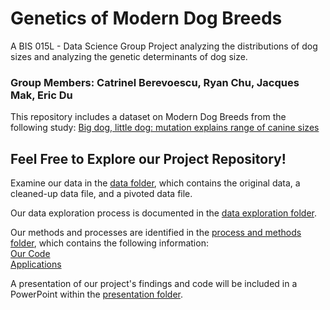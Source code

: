 # Genetics of Modern Dog Breeds    

A BIS 015L - Data Science Group Project analyzing the distributions of dog sizes and analyzing the genetic determinants of dog size.   

### Group Members: Catrinel Berevoescu, Ryan Chu, Jacques Mak, Eric Du      

This repository includes a dataset on Modern Dog Breeds from the following study: [Big dog, little dog: mutation explains range of canine sizes](https://www.cell.com/current-biology/fulltext/S0960-9822(21)01723-1?_returnURL=https%3A%2F%2Flinkinghub.elsevier.com%2Fretrieve%2Fpii%2FS0960982221017231%3Fshowall%3Dtrue#supplementaryMaterial)  

## Feel Free to Explore our Project Repository!   

Examine our data in the [data folder](https://github.com/catjobe/BIS15W2024_group15/tree/main/dog_breeds_data), which contains the original data, a cleaned-up data file, and a pivoted data file.   

Our data exploration process is documented in the [data exploration folder](https://github.com/catjobe/BIS15W2024_group15/tree/main/data_exploration).   

Our methods and processes are identified in the [process and methods folder](https://github.com/catjobe/BIS15W2024_group15/tree/main/process_and_methods), which contains the following information:      
[Our Code]()   
[Applications](https://github.com/catjobe/BIS15W2024_group15/tree/main/process_and_methods/apps)    

A presentation of our project's findings and code will be included in a PowerPoint within the [presentation folder](https://github.com/catjobe/BIS15W2024_group15/tree/main/presentation).   